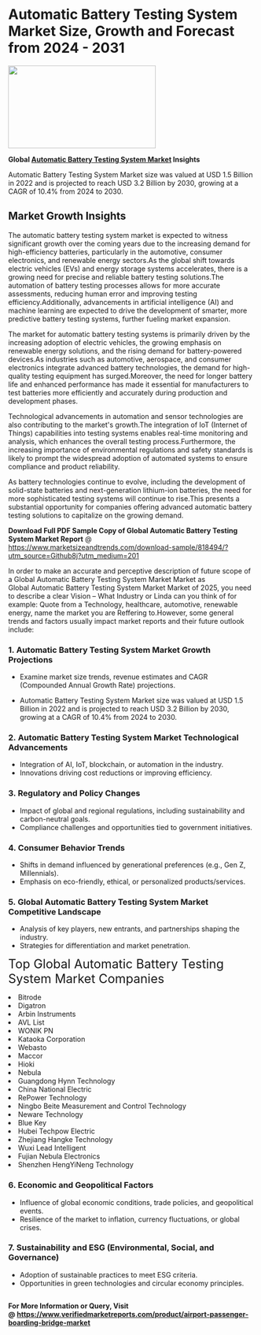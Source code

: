 <H1>Automatic Battery Testing System Market Size, Growth and Forecast from 2024 - 2031</H1><img class="aligncenter size-medium wp-image-584254" src="https://thirdeyenews.in/wp-content/uploads/2024/09/Global-Market-Research-300x168.jpeg" alt="" width="300" height="168" /><p><strong>Global&nbsp;<a href="https://www.marketsizeandtrends.com/download-sample/818494/?utm_source=Github8j?utm_medium=201">Automatic Battery Testing System Market</a> Insights</strong></p><p>Automatic Battery Testing System Market size was valued at USD 1.5 Billion in 2022 and is projected to reach USD 3.2 Billion by 2030, growing at a CAGR of 10.4% from 2024 to 2030.</p><p><h2>Market Growth Insights</h2> <p>The automatic battery testing system market is expected to witness significant growth over the coming years due to the increasing demand for high-efficiency batteries, particularly in the automotive, consumer electronics, and renewable energy sectors.As the global shift towards electric vehicles (EVs) and energy storage systems accelerates, there is a growing need for precise and reliable battery testing solutions.The automation of battery testing processes allows for more accurate assessments, reducing human error and improving testing efficiency.Additionally, advancements in artificial intelligence (AI) and machine learning are expected to drive the development of smarter, more predictive battery testing systems, further fueling market expansion.</p> <p>The market for automatic battery testing systems is primarily driven by the increasing adoption of electric vehicles, the growing emphasis on renewable energy solutions, and the rising demand for battery-powered devices.As industries such as automotive, aerospace, and consumer electronics integrate advanced battery technologies, the demand for high-quality testing equipment has surged.Moreover, the need for longer battery life and enhanced performance has made it essential for manufacturers to test batteries more efficiently and accurately during production and development phases.</p> <p>Technological advancements in automation and sensor technologies are also contributing to the market's growth.The integration of IoT (Internet of Things) capabilities into testing systems enables real-time monitoring and analysis, which enhances the overall testing process.Furthermore, the increasing importance of environmental regulations and safety standards is likely to prompt the widespread adoption of automated systems to ensure compliance and product reliability.</p> <p>As battery technologies continue to evolve, including the development of solid-state batteries and next-generation lithium-ion batteries, the need for more sophisticated testing systems will continue to rise.This presents a substantial opportunity for companies offering advanced automatic battery testing solutions to capitalize on the growing demand.</p> <p><span class=""><strong>Download Full PDF Sample Copy of Global Automatic Battery Testing System Market Report</strong> @ <a href="https://www.marketsizeandtrends.com/download-sample/818494/?utm_source=Github8j?utm_medium=201" target="_blank">https://www.marketsizeandtrends.com/download-sample/818494/?utm_source=Github8j?utm_medium=201</a></span></p><p>In order to make an accurate and perceptive description of future scope of a Global&nbsp;Automatic Battery Testing System Market Market as Global&nbsp;Automatic Battery Testing System Market Market of 2025, you need to describe a clear Vision &ndash; What Industry or Linda can you think of for example: Quote from a Technology, healthcare, automotive, renewable energy, name the market you are Reffering to.However, some general trends and factors usually impact market reports and their future outlook include:</p><h3>1.&nbsp;<strong>Automatic Battery Testing System Market Growth Projections</strong></h3><ul><li>Examine market size trends, revenue estimates and CAGR (Compounded Annual Growth Rate) projections.</li><li><p>Automatic Battery Testing System Market size was valued at USD 1.5 Billion in 2022 and is projected to reach USD 3.2 Billion by 2030, growing at a CAGR of 10.4% from 2024 to 2030.</p></li></ul><h3>2.&nbsp;<strong>Automatic Battery Testing System Market Technological Advancements</strong></h3><ul><li>Integration of AI, IoT, blockchain, or automation in the industry.</li><li>Innovations driving cost reductions or improving efficiency.</li></ul><h3>3.&nbsp;<strong>Regulatory and Policy Changes</strong></h3><ul><li>Impact of global and regional regulations, including sustainability and carbon-neutral goals.</li><li>Compliance challenges and opportunities tied to government initiatives.</li></ul><h3>4.&nbsp;<strong>Consumer Behavior Trends</strong></h3><ul><li>Shifts in demand influenced by generational preferences (e.g., Gen Z, Millennials).</li><li>Emphasis on eco-friendly, ethical, or personalized products/services.</li></ul><h3>5.&nbsp;<strong>Global Automatic Battery Testing System Market Competitive Landscape</strong></h3><ul><li>Analysis of key players, new entrants, and partnerships shaping the industry.</li><li>Strategies for differentiation and market penetration.</li></ul><p data-pm-slice="1 1 []"><span style="color: inherit; font-family: inherit; font-size: 25px;">Top Global Automatic Battery Testing System Market Companies</span></p><div class="" data-test-id=""><p><li>Bitrode</li><li> Digatron</li><li> Arbin Instruments</li><li> AVL List</li><li> WONIK PN</li><li> Kataoka Corporation</li><li> Webasto</li><li> Maccor</li><li> Hioki</li><li> Nebula</li><li> Guangdong Hynn Technology</li><li> China National Electric</li><li> RePower Technology</li><li> Ningbo Beite Measurement and Control Technology</li><li> Neware Technology</li><li> Blue Key</li><li> Hubei Techpow Electric</li><li> Zhejiang Hangke Technology</li><li> Wuxi Lead Intelligent</li><li> Fujian Nebula Electronics</li><li> Shenzhen HengYiNeng Technology</li></p></div><h3>6.&nbsp;<strong>Economic and Geopolitical Factors</strong></h3><ul><li>Influence of global economic conditions, trade policies, and geopolitical events.</li><li>Resilience of the market to inflation, currency fluctuations, or global crises.</li></ul><h3>7.&nbsp;<strong>Sustainability and ESG (Environmental, Social, and Governance)</strong></h3><ul><li>Adoption of sustainable practices to meet ESG criteria.</li><li>Opportunities in green technologies and circular economy principles.</li></ul><h2><strong style="font-size: 14px;">For More Information or Query, Visit @&nbsp;</strong><a style="background-color: #ffffff; font-size: 14px;" href="https://www.marketsizeandtrends.com/report/automatic-battery-testing-system-market/" target="_blank">https://www.verifiedmarketreports.com/product/airport-passenger-boarding-bridge-market</a></h2>